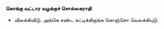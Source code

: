 **கொங்கு வட்டார வழக்குச் சொல்லகராதி**
- விலக்கிவிடு. அங்கெ சண்ட கட்டிக்கிறாங்க கொஞ்சொ வெலக்கியுடு.

